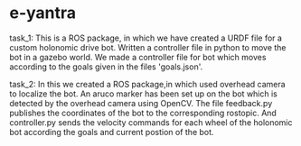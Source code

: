 # e-yantra

task_1:
This is a ROS package, in which we have created a URDF file for a custom holonomic drive bot. Written a controller file in python to move the bot in a gazebo world. We made a controller file for bot which moves according to the goals given in the files 'goals.json'.

task_2:
In this we created a ROS package,in which used overhead camera to localize the bot. An aruco marker has been set up on the bot which is detected by the overhead camera using OpenCV. The file feedback.py publishes the coordinates of the bot to the corresponding rostopic. And controller.py sends the velocity commands for each wheel of the holonomic bot according the goals and current postion of the bot.
